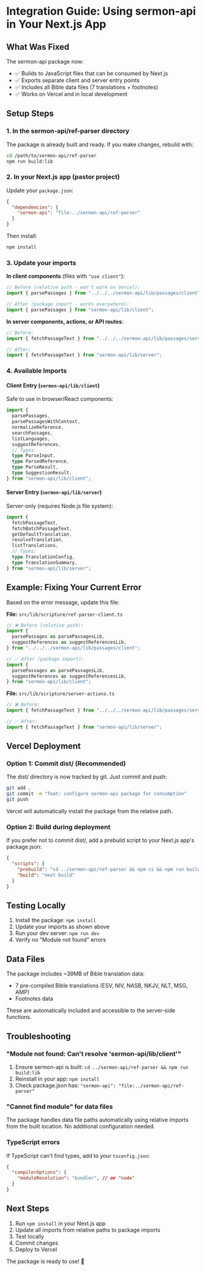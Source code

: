 # Integration Guide: Using sermon-api in Your Next.js App

## What Was Fixed

The sermon-api package now:
- ✅ Builds to JavaScript files that can be consumed by Next.js
- ✅ Exports separate client and server entry points
- ✅ Includes all Bible data files (7 translations + footnotes)
- ✅ Works on Vercel and in local development

## Setup Steps

### 1. In the sermon-api/ref-parser directory

The package is already built and ready. If you make changes, rebuild with:

```bash
cd /path/to/sermon-api/ref-parser
npm run build:lib
```

### 2. In your Next.js app (pastor project)

Update your `package.json`:

```json
{
  "dependencies": {
    "sermon-api": "file:../sermon-api/ref-parser"
  }
}
```

Then install:

```bash
npm install
```

### 3. Update your imports

**In client components** (files with `"use client"`):

```typescript
// Before (relative path - won't work on Vercel):
import { parsePassages } from "../../../sermon-api/lib/passages/client";

// After (package import - works everywhere):
import { parsePassages } from "sermon-api/lib/client";
```

**In server components, actions, or API routes**:

```typescript
// Before:
import { fetchPassageText } from "../../../sermon-api/lib/passages/server";

// After:
import { fetchPassageText } from "sermon-api/lib/server";
```

### 4. Available Imports

#### Client Entry (`sermon-api/lib/client`)
Safe to use in browser/React components:

```typescript
import {
  parsePassages,
  parsePassagesWithContext,
  normalizeReference,
  searchPassages,
  listLanguages,
  suggestReferences,
  // Types:
  type ParseInput,
  type ParsedReference,
  type ParseResult,
  type SuggestionResult,
} from "sermon-api/lib/client";
```

#### Server Entry (`sermon-api/lib/server`)
Server-only (requires Node.js file system):

```typescript
import {
  fetchPassageText,
  fetchBatchPassageText,
  getDefaultTranslation,
  resolveTranslation,
  listTranslations,
  // Types:
  type TranslationConfig,
  type TranslationSummary,
} from "sermon-api/lib/server";
```

## Example: Fixing Your Current Error

Based on the error message, update this file:

**File:** `src/lib/scripture/ref-parser-client.ts`

```typescript
// ❌ Before (relative path):
import {
  parsePassages as parsePassagesLib,
  suggestReferences as suggestReferencesLib,
} from "../../../sermon-api/lib/passages/client";

// ✅ After (package import):
import {
  parsePassages as parsePassagesLib,
  suggestReferences as suggestReferencesLib,
} from "sermon-api/lib/client";
```

**File:** `src/lib/scripture/server-actions.ts`

```typescript
// ❌ Before:
import { fetchPassageText } from "../../../sermon-api/lib/passages/server";

// ✅ After:
import { fetchPassageText } from "sermon-api/lib/server";
```

## Vercel Deployment

### Option 1: Commit dist/ (Recommended)

The dist/ directory is now tracked by git. Just commit and push:

```bash
git add .
git commit -m "feat: configure sermon-api package for consumption"
git push
```

Vercel will automatically install the package from the relative path.

### Option 2: Build during deployment

If you prefer not to commit dist/, add a prebuild script to your Next.js app's package.json:

```json
{
  "scripts": {
    "prebuild": "cd ../sermon-api/ref-parser && npm ci && npm run build:lib",
    "build": "next build"
  }
}
```

## Testing Locally

1. Install the package: `npm install`
2. Update your imports as shown above
3. Run your dev server: `npm run dev`
4. Verify no "Module not found" errors

## Data Files

The package includes ~39MB of Bible translation data:
- 7 pre-compiled Bible translations (ESV, NIV, NASB, NKJV, NLT, MSG, AMP)
- Footnotes data

These are automatically included and accessible to the server-side functions.

## Troubleshooting

### "Module not found: Can't resolve 'sermon-api/lib/client'"

1. Ensure sermon-api is built: `cd ../sermon-api/ref-parser && npm run build:lib`
2. Reinstall in your app: `npm install`
3. Check package.json has: `"sermon-api": "file:../sermon-api/ref-parser"`

### "Cannot find module" for data files

The package handles data file paths automatically using relative imports from the built location. No additional configuration needed.

### TypeScript errors

If TypeScript can't find types, add to your `tsconfig.json`:

```json
{
  "compilerOptions": {
    "moduleResolution": "bundler", // or "node"
  }
}
```

## Next Steps

1. Run `npm install` in your Next.js app
2. Update all imports from relative paths to package imports
3. Test locally
4. Commit changes
5. Deploy to Vercel

The package is ready to use! 🎉
